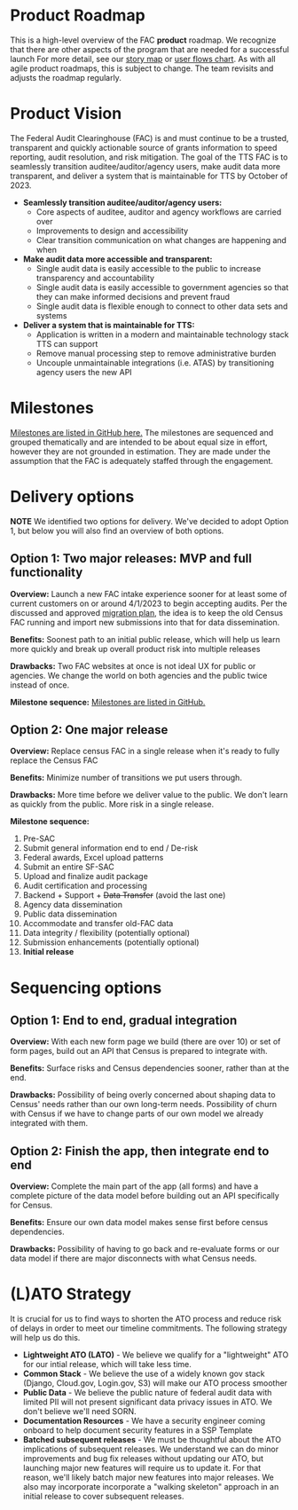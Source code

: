 Product Roadmap
===================

This is a high-level overview of the FAC **product** roadmap. We recognize that there are other aspects of the program that are needed for a successful launch For more detail, see our [story map](https://www.google.com/url?q=https://app.mural.co/t/gsa6/m/gsa6/1647625636085/7825fa5ead63ebb1b65eefab5ea20d24a8ab7c59?wid%3D0-1647626493256%26sender%3Dua4d37dfba3f1e69e09078790&sa=D&source=docs&ust=1654713307298233&usg=AOvVaw2VRKptBGcaZgHol3V6vXpw) or [user flows chart](https://app.mural.co/invitation/mural/gsa6/1656512227992?sender=melissabraxton2796&key=3178b1ba-b7c4-4453-b6bd-70b5360d43a2). As with all agile product roadmaps, this is subject to change. The team revisits and adjusts the roadmap regularly. 

Product Vision
===================

The Federal Audit Clearinghouse (FAC) is and must continue to be a trusted, transparent and quickly actionable source of grants information to speed reporting, audit resolution, and risk mitigation. The goal of the TTS FAC is to seamlessly transition auditee/auditor/agency users, make audit data more transparent, and deliver a system that is maintainable for TTS by October of 2023. 

* **Seamlessly transition auditee/auditor/agency users:**
  * Core aspects of auditee, auditor and agency workflows are carried over
  * Improvements to design and accessibility
  * Clear transition communication on what changes are happening and when
* **Make audit data more accessible and transparent:**
  * Single audit data is easily accessible to the public to increase transparency and accountability
  * Single audit data is easily accessible to government agencies so that they can make informed decisions and prevent fraud
  * Single audit data is flexible enough to connect to other data sets and systems
* **Deliver a system that is maintainable for TTS:**
  * Application is written in a modern and maintainable technology stack TTS can support
  * Remove manual processing step to remove administrative burden
  * Uncouple unmaintainable integrations (i.e. ATAS) by transitioning agency users the new API


Milestones
===================

[Milestones are listed in GitHub here.](https://github.com/GSA-TTS/FAC/milestones?direction=asc&sort=title&state=open) The milestones are sequenced and grouped thematically and are intended to be about equal size in effort, however they are not grounded in estimation. They are made under the assumption that the FAC is adequately staffed through the engagement. 

Delivery options
===================
**NOTE** We identified two options for delivery. We've decided to adopt Option 1, but below you will also find an overview of both options.

## Option 1: Two major releases: MVP and full functionality

**Overview:** Launch a new FAC intake experience sooner for at least some of current customers on or around 4/1/2023 to begin accepting audits. Per the discussed and approved [migration plan](https://github.com/GSA-TTS/FAC/blob/main/docs/product/decisions/0004-P-migration-plan.md), the idea is to keep the old Census FAC running and import new submissions into that for data dissemination. 

**Benefits:** Soonest path to an initial public release, which will help us learn more quickly and break up overall product risk into multiple releases

**Drawbacks:** Two FAC websites at once is not ideal UX for public or agencies. We change the world on both agencies and the public twice instead of once. 

**Milestone sequence:** 
[Milestones are listed in GitHub.](https://github.com/GSA-TTS/FAC/milestones?direction=asc&sort=title&state=open) 

## Option 2: One major release

**Overview:** Replace census FAC in a single release when it's ready to fully replace the Census FAC

**Benefits:** Minimize number of transitions we put users through. 

**Drawbacks:** More time before we deliver value to the public. We don't learn as quickly from the public. More risk in a single release. 

**Milestone sequence:**
1. Pre-SAC
1. Submit general information end to end / De-risk
1. Federal awards, Excel upload patterns
1. Submit an entire SF-SAC
1. Upload and finalize audit package
1. Audit certification and processing
1. Backend + Support + ~~Data Transfer~~ (avoid the last one)
1. Agency data dissemination
1. Public data dissemination
1. Accommodate and transfer old-FAC data
1. Data integrity / flexibility (potentially optional)
1. Submission enhancements (potentially optional)
1. **Initial release**


Sequencing options
===================

## Option 1: End to end, gradual integration

**Overview:** With each new form page we build (there are over 10) or set of form pages, build out an API that Census is prepared to integrate with. 

**Benefits:** Surface risks and Census dependencies sooner, rather than at the end.

**Drawbacks:** Possibility of being overly concerned about shaping data to Census' needs rather than our own long-term needs. Possibility of churn with Census if we have to change parts of our own model we already integrated with them. 

## Option 2: Finish the app, then integrate end to end

**Overview:** Complete the main part of the app (all forms) and have a complete picture of the data model before building out an API specifically for Census. 

**Benefits:** Ensure our own data model makes sense first before census dependencies. 

**Drawbacks:** Possibility of having to go back and re-evaluate forms or our data model if there are major disconnects with what Census needs. 


(L)ATO Strategy
===================

It is crucial for us to find ways to shorten the ATO process and reduce risk of delays in order to meet our timeline commitments. The following strategy will help us do this. 

* **Lightweight ATO (LATO)** - We believe we qualify for a "lightweight" ATO for our intial release, which will take less time. 
* **Common Stack** - We believe the use of a widely known gov stack (Django, Cloud.gov, Login.gov, S3) will make our ATO process smoother
* **Public Data** - We believe the public nature of federal audit data with limited PII will not present significant data privacy issues in ATO. We don't believe we'll need SORN. 
* **Documentation Resources** - We have a security engineer coming onboard to help document security features in a SSP Template
* **Batched subsequent releases** - We must be thoughtful about the ATO implications of subsequent releases. We understand we can do minor improvements and bug fix releases without updating our ATO, but launching major new features will require us to update it. For that reason, we'll likely batch major new features into major releases. We also may incorporate incorporate a "walking skeleton" approach in an initial release to cover subsequent releases. 
